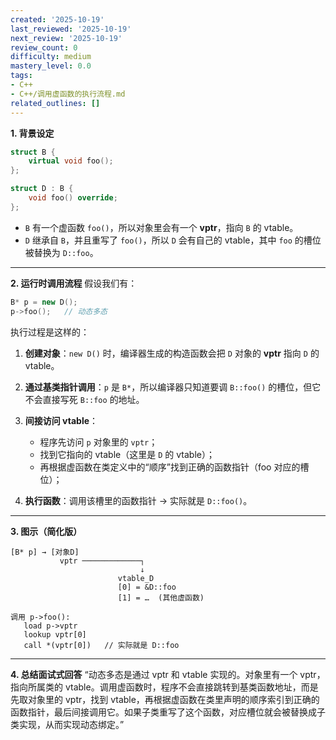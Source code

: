 ```yaml
---
created: '2025-10-19'
last_reviewed: '2025-10-19'
next_review: '2025-10-19'
review_count: 0
difficulty: medium
mastery_level: 0.0
tags:
- C++
- C++/调用虚函数的执行流程.md
related_outlines: []
---
```



**1. 背景设定**

```cpp
struct B {
    virtual void foo();
};

struct D : B {
    void foo() override;
};
```

* `B` 有一个虚函数 `foo()`，所以对象里会有一个 **vptr**，指向 `B` 的 vtable。
* `D` 继承自 `B`，并且重写了 `foo()`，所以 `D` 会有自己的 vtable，其中 `foo` 的槽位被替换为 `D::foo`。

---

**2. 运行时调用流程**
假设我们有：

```cpp
B* p = new D();
p->foo();   // 动态多态
```

执行过程是这样的：

1. **创建对象**：`new D()` 时，编译器生成的构造函数会把 `D` 对象的 **vptr** 指向 `D` 的 vtable。
2. **通过基类指针调用**：`p` 是 `B*`，所以编译器只知道要调 `B::foo()` 的槽位，但它不会直接写死 `B::foo` 的地址。
3. **间接访问 vtable**：

   * 程序先访问 `p` 对象里的 `vptr`；
   * 找到它指向的 vtable（这里是 `D` 的 vtable）；
   * 再根据虚函数在类定义中的“顺序”找到正确的函数指针（foo 对应的槽位）；
4. **执行函数**：调用该槽里的函数指针 → 实际就是 `D::foo()`。

---

**3. 图示（简化版）**

```
[B* p] → [对象D]
           vptr ─────────────┐
                             ↓
                        vtable_D
                        [0] = &D::foo
                        [1] = …  (其他虚函数)

调用 p->foo():
   load p->vptr
   lookup vptr[0]
   call *(vptr[0])   // 实际就是 D::foo
```

---

**4. 总结面试式回答**
“动态多态是通过 vptr 和 vtable 实现的。对象里有一个 vptr，指向所属类的 vtable。调用虚函数时，程序不会直接跳转到基类函数地址，而是先取对象里的 vptr，找到 vtable，再根据虚函数在类里声明的顺序索引到正确的函数指针，最后间接调用它。如果子类重写了这个函数，对应槽位就会被替换成子类实现，从而实现动态绑定。”

